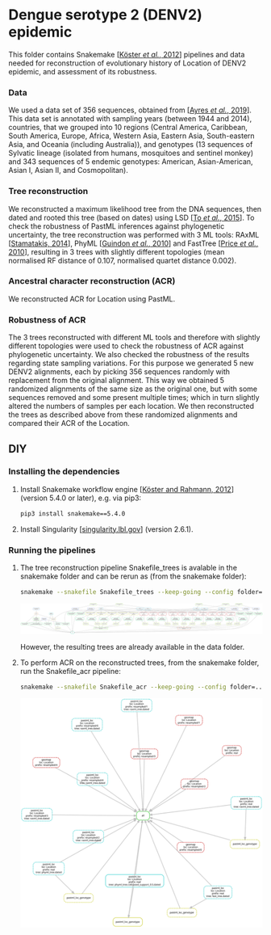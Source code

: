 # Dengue serotype 2 (DENV2) epidemic

This folder contains Snakemake [[Köster *et al.*, 2012](https://doi.org/10.1093/bioinformatics/bts480)] pipelines and data 
needed for reconstruction of evolutionary history of Location of DENV2 epidemic, and assessment of its robustness.

### Data
We used a data set of 356 sequences, obtained from [[Ayres *et al.*, 2019]()]. 
This data set is annotated with sampling years (between 1944 and 2014), countries, 
that we grouped into 10 regions (Central America, Caribbean, South America, Europe, Africa, Western Asia, Eastern Asia, 
South-eastern Asia, and Oceania (including Australia)), 
and genotypes (13 sequences of Sylvatic lineage (isolated from humans, mosquitoes and sentinel monkey) 
and 343 sequences of 5 endemic genotypes: American, Asian-American, Asian I, Asian II, and Cosmopolitan). 

### Tree reconstruction
We reconstructed a maximum likelihood tree from the DNA sequences, 
then dated and rooted this tree (based on dates) using LSD [[To *et al.*, 2015](https://academic.oup.com/sysbio/article/65/1/82/2461506)]. 
To check the robustness of PastML inferences against phylogenetic uncertainty, 
the tree reconstruction was performed with 3 ML tools: RAxML [[Stamatakis, 2014](https://doi.org/10.1093/bioinformatics/btu033)], 
PhyML [[Guindon *et al.*, 2010](https://doi.org/10.1093/sysbio/syq010)] and FastTree [[Price *et al.*, 2010](https://doi.org/10.1371/journal.pone.0009490)], 
resulting in 3 trees with slightly different topologies (mean normalised RF distance of 0.107, normalised quartet distance 0.002). 

### Ancestral character reconstruction (ACR)
We reconstructed ACR for Location using PastML.

### Robustness of ACR

The 3 trees reconstructed with different ML tools and therefore with slightly different topologies 
were used to check the robustness of ACR against phylogenetic uncertainty.
We also checked the robustness of the results regarding state sampling variations. 
For this purpose we generated 5 new DENV2 alignments, 
each by picking 356 sequences randomly with replacement from the original alignment. 
This way we obtained 5 randomized alignments of the same size as the original one, 
but with some sequences removed and some present multiple times; 
which in turn slightly altered the numbers of samples per each location. 
We then reconstructed the trees as described above from these randomized alignments 
and compared their ACR of the Location.

## DIY

### Installing the dependencies
1. Install Snakemake workflow engine [[Köster and Rahmann, 2012](https://academic.oup.com/bioinformatics/article/28/19/2520/290322)] (version 5.4.0 or later), e.g. via pip3:
    ```bash
    pip3 install snakemake==5.4.0
    ```
2. Install Singularity [[singularity.lbl.gov](https://singularity.lbl.gov/)] (version 2.6.1).

### Running the pipelines
1. The tree reconstruction pipeline Snakefile_trees is avalable in the snakemake folder and can be rerun as (from the snakemake folder):
    ```bash
    snakemake --snakefile Snakefile_trees --keep-going --config folder=.. --use-singularity -singularity-args "--home ~"
    ```
    ![tree reconstruction pipeline](snakemake/pipeline_trees.svg)
    
    However, the resulting trees are already available in the data folder.
    
2. To perform ACR on the reconstructed trees, from the snakemake folder, run the Snakefile_acr pipeline:
    ```bash
    snakemake --snakefile Snakefile_acr --keep-going --config folder=.. --use-singularity --singularity-args "--home ~"
    ```
    ![ACR pipeline](snakemake/pipeline_acr.svg)